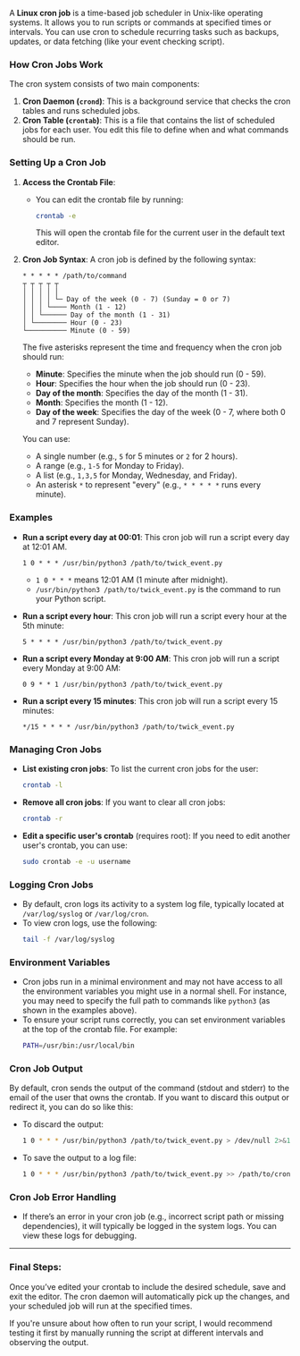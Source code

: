 A **Linux cron job** is a time-based job scheduler in Unix-like operating systems. It allows you to run scripts or commands at specified times or intervals. You can use cron to schedule recurring tasks such as backups, updates, or data fetching (like your event checking script).

### **How Cron Jobs Work**

The cron system consists of two main components:
1. **Cron Daemon (`crond`)**: This is a background service that checks the cron tables and runs scheduled jobs.
2. **Cron Table (`crontab`)**: This is a file that contains the list of scheduled jobs for each user. You edit this file to define when and what commands should be run.

### **Setting Up a Cron Job**

1. **Access the Crontab File**:
   - You can edit the crontab file by running:
     ```bash
     crontab -e
     ```
     This will open the crontab file for the current user in the default text editor.

2. **Cron Job Syntax**:
   A cron job is defined by the following syntax:
   ```
   * * * * * /path/to/command
   ┬ ┬ ┬ ┬ ┬
   │ │ │ │ │
   │ │ │ │ └─ Day of the week (0 - 7) (Sunday = 0 or 7)
   │ │ │ └──── Month (1 - 12)
   │ │ └────── Day of the month (1 - 31)
   │ └──────── Hour (0 - 23)
   └────────── Minute (0 - 59)
   ```

   The five asterisks represent the time and frequency when the cron job should run:
   - **Minute**: Specifies the minute when the job should run (0 - 59).
   - **Hour**: Specifies the hour when the job should run (0 - 23).
   - **Day of the month**: Specifies the day of the month (1 - 31).
   - **Month**: Specifies the month (1 - 12).
   - **Day of the week**: Specifies the day of the week (0 - 7, where both 0 and 7 represent Sunday).

   You can use:
   - A single number (e.g., `5` for 5 minutes or `2` for 2 hours).
   - A range (e.g., `1-5` for Monday to Friday).
   - A list (e.g., `1,3,5` for Monday, Wednesday, and Friday).
   - An asterisk `*` to represent "every" (e.g., `* * * * *` runs every minute).

### **Examples**

- **Run a script every day at 00:01**:
  This cron job will run a script every day at 12:01 AM.
  ```
  1 0 * * * /usr/bin/python3 /path/to/twick_event.py
  ```
  - `1 0 * * *` means 12:01 AM (1 minute after midnight).
  - `/usr/bin/python3 /path/to/twick_event.py` is the command to run your Python script.

- **Run a script every hour**:
  This cron job will run a script every hour at the 5th minute:
  ```
  5 * * * * /usr/bin/python3 /path/to/twick_event.py
  ```

- **Run a script every Monday at 9:00 AM**:
  This cron job will run a script every Monday at 9:00 AM:
  ```
  0 9 * * 1 /usr/bin/python3 /path/to/twick_event.py
  ```

- **Run a script every 15 minutes**:
  This cron job will run a script every 15 minutes:
  ```
  */15 * * * * /usr/bin/python3 /path/to/twick_event.py
  ```

### **Managing Cron Jobs**

- **List existing cron jobs**:
  To list the current cron jobs for the user:
  ```bash
  crontab -l
  ```

- **Remove all cron jobs**:
  If you want to clear all cron jobs:
  ```bash
  crontab -r
  ```

- **Edit a specific user's crontab** (requires root):
  If you need to edit another user's crontab, you can use:
  ```bash
  sudo crontab -e -u username
  ```

### **Logging Cron Jobs**

- By default, cron logs its activity to a system log file, typically located at `/var/log/syslog` or `/var/log/cron`.
- To view cron logs, use the following:
  ```bash
  tail -f /var/log/syslog
  ```

### **Environment Variables**

- Cron jobs run in a minimal environment and may not have access to all the environment variables you might use in a normal shell. For instance, you may need to specify the full path to commands like `python3` (as shown in the examples above).
- To ensure your script runs correctly, you can set environment variables at the top of the crontab file. For example:
  ```bash
  PATH=/usr/bin:/usr/local/bin
  ```

### **Cron Job Output**

By default, cron sends the output of the command (stdout and stderr) to the email of the user that owns the crontab. If you want to discard this output or redirect it, you can do so like this:
- To discard the output:
  ```bash
  1 0 * * * /usr/bin/python3 /path/to/twick_event.py > /dev/null 2>&1
  ```
- To save the output to a log file:
  ```bash
  1 0 * * * /usr/bin/python3 /path/to/twick_event.py >> /path/to/cron.log 2>&1
  ```

### **Cron Job Error Handling**

- If there’s an error in your cron job (e.g., incorrect script path or missing dependencies), it will typically be logged in the system logs. You can view these logs for debugging.

---

### **Final Steps**:

Once you’ve edited your crontab to include the desired schedule, save and exit the editor. The cron daemon will automatically pick up the changes, and your scheduled job will run at the specified times.

If you're unsure about how often to run your script, I would recommend testing it first by manually running the script at different intervals and observing the output.